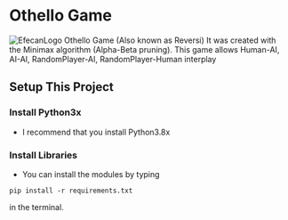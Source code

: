 # Othello Game
 ![EfecanLogo](https://avatars.githubusercontent.com/u/66366306?s=100&u=dc5e6f5b4a05d07958d9a867b803760aa2b1613e&v=4)
 Othello Game (Also known as Reversi) It was created with the Minimax algorithm (Alpha-Beta pruning). 
 This game allows Human-AI, AI-AI, RandomPlayer-AI, RandomPlayer-Human interplay
## Setup This Project
### Install Python3x
- I recommend that you install Python3.8x
### Install Libraries
- You can install the modules by typing 
```shell
pip install -r requirements.txt
```
in the terminal. 
